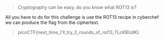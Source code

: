 >Cryptography can be easy, do you know what ROT13 is?

All you have to do for this challenge is use the ROT13 recipe in cyberchef we can produce the flag from the ciphertext.

>picoCTF{next_time_I'll_try_2_rounds_of_rot13_TLcKBUdK}
